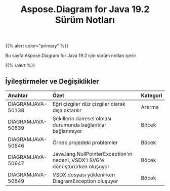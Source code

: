 ﻿---
title: Aspose.Diagram for Java 19.2 Sürüm Notları
type: docs
weight: 110
url: /tr/java/aspose-diagram-for-java-19-2-release-notes/
---
{{% alert color="primary" %}} 

Bu sayfa Aspose.Diagram for Java 19.2 için sürüm notları içerir

{{% /alert %}} 
## **İyileştirmeler ve Değişiklikler**

|**Anahtar**|**Özet**|**Kategori**|
|:- |:- |:- |
|DIAGRAMJAVA-50138|Eğri çizgiler düz çizgiler olarak dışa aktarılır|Artırma|
|DIAGRAMJAVA-50639|Şekillerin dairesel olması durumunda bağlantılar bağlanmıyor|Böcek|
|DIAGRAMJAVA-50646|Örnek projedeki problemler|Böcek|
|DIAGRAMJAVA-50647|Java.lang.NullPointerException'ın nedeni, VSDX'i SVG'e dönüştürürken oluşuyor|Böcek|
|DIAGRAMJAVA-50649|VSDX dosyası yüklenirken DiagramException oluşuyor|Böcek|

